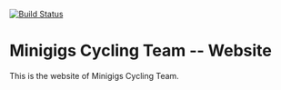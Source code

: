 [![Build Status](https://dev.azure.com/sebastiaanzeeff/Personal%20GitHub/_apis/build/status/SebastiaanZ.minigigscyclingteam?branchName=master)](https://dev.azure.com/sebastiaanzeeff/Personal%20GitHub/_build/latest?definitionId=1&branchName=master)

# Minigigs Cycling Team -- Website
This is the website of Minigigs Cycling Team.
